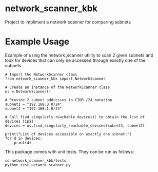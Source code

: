 # network_scanner_kbk
Project to impliment a network scanner for comparing subnets

# Example Usage

Example of using the network_scanner utility to scan 2 given subnets and look
for devices that can only be accessed through exactly one of the subnets.

```
# Import the NetworkScanner class
from network_scanner_kbk import NetworkScanner

# Create an instance of the NetworkScanner class
ns = NetworkScanner()

# Provide 2 subnet addresses in CIDR /24 notation
subnet1 = "192.168.0.0/24"
subnet2 = "192.168.1.0/24"

# Call find_singularly_reachable_devices() to obtain the list of devices (ips)
devices = ns.find_singularly_reachable_devices(subnet1, subnet2)

print("List of devices accessible on exactly one subnet:")
for d in devices:
    print(d)
```

This package comes with unit tests.  They can be run as follows:
```
cd network_scanner_kbk/tests
python test_network_scanner.py
```
